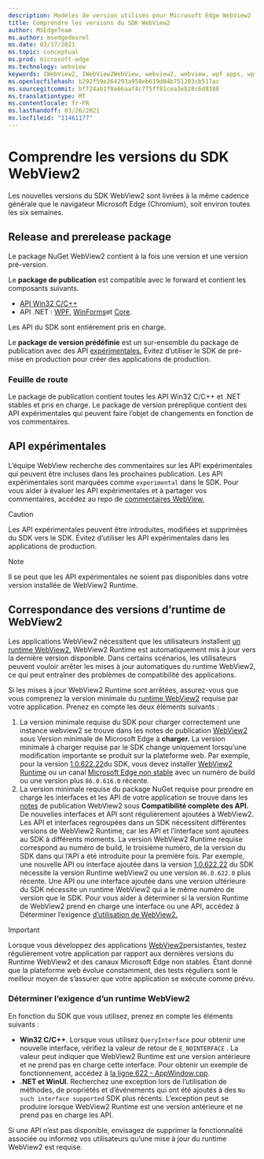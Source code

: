 ```yaml
---
description: Modèles de version utilisés pour Microsoft Edge WebView2
title: Comprendre les versions du SDK WebView2
author: MSEdgeTeam
ms.author: msedgedevrel
ms.date: 03/17/2021
ms.topic: conceptual
ms.prod: microsoft-edge
ms.technology: webview
keywords: IWebView2, IWebView2WebView, webview2, webview, wpf apps, wpf, edge, ICoreWebView2, ICoreWebView2Host, browser control, edge html
ms.openlocfilehash: b292f59e264293a958eb619d04b751203cb517ac
ms.sourcegitcommit: bff24ab1f0a66aaf4c7f5ff81cea3eb28c6d8380
ms.translationtype: MT
ms.contentlocale: fr-FR
ms.lasthandoff: 03/26/2021
ms.locfileid: "11461177"
---
```

# <a name="understand-webview2-sdk-versions"></a>Comprendre les versions du SDK WebView2  

Les nouvelles versions du SDK WebView2 sont livrées à la même cadence générale que le navigateur Microsoft Edge \(Chromium\), soit environ toutes les six semaines.  

## <a name="release-and-prerelease-package"></a>Release and prerelease package  

Le package NuGet WebView2 contient à la fois une version et une version pré-version.  

Le **package de publication** est compatible avec le forward et contient les composants suivants.  

*   [API Win32 C/C++][ReferenceWin32]
*   API .NET :  [WPF,][DotnetMicrosoftWebWebview2WpfNamespace] [WinForms][DotnetMicrosoftWebWebview2WinformsNamespace]et [Core][DotnetMicrosoftWebWebview2CoreNamespace].  
    
Les API du SDK sont entièrement pris en charge.  

Le **package de version prédéfinie** est un sur-ensemble du package de publication avec des API [expérimentales.](#experimental-apis)  Évitez d’utiliser le SDK de pré-mise en production pour créer des applications de production.  

### <a name="roadmap"></a>Feuille de route  

Le package de publication contient toutes les API Win32 C/C++ et .NET stables et pris en charge.  Le package de version préreplique contient des API expérimentales qui peuvent faire l’objet de changements en fonction de vos commentaires.  

## <a name="experimental-apis"></a>API expérimentales  

L’équipe WebView recherche des commentaires sur les API expérimentales qui peuvent être incluses dans les prochaines publication.  Les API expérimentales sont marquées comme `experimental` dans le SDK.  Pour vous aider à évaluer les API expérimentales et à partager vos commentaires, accédez au repo de [commentaires WebView.][GithubMicrosoftedgeWebviewfeedback]  

> [!CAUTION]
> Les API expérimentales peuvent être introduites, modifiées et supprimées du SDK vers le SDK.  Évitez d’utiliser les API expérimentales dans les applications de production.  

> [!NOTE]
> Il se peut que les API expérimentales ne soient pas disponibles dans votre version installée de WebView2 Runtime.  

## <a name="matching-webview2-runtime-versions"></a>Correspondance des versions d’runtime de WebView2  
Les applications WebView2 nécessitent que les utilisateurs installent [un runtime WebView2.][MicrosoftDeveloperEdgeWebview2]  WebView2 Runtime est automatiquement mis à jour vers la dernière version disponible.  Dans certains scénarios, les utilisateurs peuvent vouloir arrêter les mises à jour automatiques du runtime WebView2, ce qui peut entraîner des problèmes de compatibilité des applications.  

Si les mises à jour WebView2 Runtime sont arrêtées, assurez-vous que vous comprenez la version minimale du [runtime WebView2][MicrosoftDeveloperEdgeWebview2] requise par votre application.  Prenez en compte les deux éléments suivants :  

1.  La version minimale requise du SDK pour charger correctement une instance webview2 se trouve dans les notes de publication [WebView2][Webview2Releasenotes] sous Version minimale de Microsoft Edge à **charger.**  La version minimale à charger requise par le SDK change uniquement lorsqu’une modification importante se produit sur la plateforme web.  Par exemple, pour la version [1.0.622.22][Webview2Releasenotes1062222]du SDK, vous devez installer [WebView2 Runtime][MicrosoftDeveloperEdgeWebview2] ou un canal [Microsoft Edge non stable][MicrosoftedgeinsiderDownload] avec un numéro de build ou une version plus `86.0.616.0` récente.   
1.  La version minimale requise du package NuGet requise pour prendre en charge les interfaces et les API de votre application se trouve dans les [notes][Webview2Releasenotes] de publication WebView2 sous **Compatibilité complète des API.**  De nouvelles interfaces et API sont régulièrement ajoutées à WebView2.  Les API et interfaces regroupées dans un SDK nécessitent différentes versions de WebView2 Runtime, car les API et l’interface sont ajoutées au SDK à différents moments.  La version WebView2 Runtime requise correspond au numéro de build, le troisième numéro, de la version du SDK dans qui l’API a été introduite pour la première fois.  Par exemple, une nouvelle API ou interface ajoutée dans la version [1.0.622.22][Webview2Releasenotes1062222] du SDK nécessite la version Runtime webView2 ou une version `86.0.622.0` plus récente.  Une API ou une interface ajoutée dans une version ultérieure du SDK nécessite un runtime WebView2 qui a le même numéro de version que le SDK.  Pour vous aider à déterminer si la version Runtime de WebView2 prend en charge une interface ou une API, accédez à Déterminer l’exigence [d’utilisation de WebView2.](#determine-webview2-runtime-requirement)  
    
> [!IMPORTANT]
> Lorsque vous développez des applications [WebView2][Webview2ConceptsDistributionEvergreenDistributionMode]persistantes, testez régulièrement votre application par rapport aux dernières versions du Runtime WebView2 et des canaux Microsoft Edge non stables.  Étant donné que la plateforme web évolue constamment, des tests réguliers sont le meilleur moyen de s’assurer que votre application se exécute comme prévu.  

### <a name="determine-webview2-runtime-requirement"></a>Déterminer l’exigence d’un runtime WebView2  

En fonction du SDK que vous utilisez, prenez en compte les éléments suivants :  

*   **Win32 C/C++**.  Lorsque vous utilisez `QueryInterface` pour obtenir une nouvelle interface, vérifiez la valeur de retour de `E_NOINTERFACE` .  La valeur peut indiquer que WebView2 Runtime est une version antérieure et ne prend pas en charge cette interface.  Pour obtenir un exemple de fonctionnement, accédez à [la ligne 622 - AppWindow.cpp][GithubMicrosoftedgeWebview2samplesSampleappsWebview2apisampleAppwindowCppL622].  
*   **.NET et WinUI**.  Recherchez une exception lors de l’utilisation de méthodes, de propriétés et d’événements qui ont été ajoutés à des `No such interface supported` SDK plus récents.  L’exception peut se produire lorsque WebView2 Runtime est une version antérieure et ne prend pas en charge les API.  
    
Si une API n’est pas disponible, envisagez de supprimer la fonctionnalité associée ou informez vos utilisateurs qu’une mise à jour du runtime WebView2 est requise.  

<!--
## Versioning  

After you have used a particular version of the SDK to build your app, your app may end up running with an older or newer version of installed browser binaries.  Until version 1.0.0.0 of WebView2 there may be breaking changes during updates that prevent your SDK from working with different versions of installed browser binaries.  After version 1.0.0.0, different versions of the SDK may work with different versions of the installed browser by using the following best practices.  

1.  To account for breaking changes to the API be sure to check for failure when requesting the DLL export `CreateCoreWebView2Environment` and when running `QueryInterface` on any `CoreWebView2` object.  A return value of `E_NOINTERFACE` indicates that the SDK is not compatible with the Microsoft Edge browser binaries.  
1.  Checking for failure from `QueryInterface` also accounts for cases where the SDK is newer than the version of the Microsoft Edge browser and your app attempts to use an interface of which the Microsoft Edge browser is unaware.  
1.  When an interface is unavailable, you may consider disabling the associated feature if possible, or otherwise informing your users to update their browsers.  
    -->  

<!--links -->  

[Webview2ConceptsDistributionEvergreenDistributionMode]: ./distribution.md#evergreen-distribution-mode "Mode de distribution persistant : distribution des applications à l’aide de WebView2 | Documents Microsoft"  
[Webview2Releasenotes]: ../releasenotes.md "Notes de publication du SDK WebView2 | Documents Microsoft"  
[Webview2Releasenotes1062222]: ../releasenotes.md#1062222 "1.0.622.22 - Notes de publication du SDK WebView2 | Documents Microsoft"   

[DeployedgeChannels]: /deployedge/microsoft-edge-channels "Vue d’ensemble des canaux Microsoft Edge | Documents Microsoft"  

[DotnetMicrosoftWebWebview2CoreNamespace]: /dotnet/api/microsoft.web.webview2.core "Espace de noms Microsoft.Web.WebView2.Core | Documents Microsoft"  
[DotnetMicrosoftWebWebview2WpfNamespace]: /dotnet/api/microsoft.web.webview2.wpf "Espace de noms Microsoft.Web.WebView2.Wpf | Documents Microsoft"  
[DotnetMicrosoftWebWebview2WinformsNamespace]: /dotnet/api/microsoft.web.webview2.winforms "Espace de noms Microsoft.Web.WebView2.WinForms | Documents Microsoft"  
[ReferenceWin32]: /microsoft-edge/webview2/reference/win32 "Référence WebView2 Win32 C++ | Documents Microsoft"  

[MicrosoftDeveloperEdgeWebview2]: https://developer.microsoft.com/microsoft-edge/webview2/ "Microsoft Edge WebView2 | Développeur Microsoft"  

[GithubMicrosoftedgeWebviewfeedback]: https://github.com/MicrosoftEdge/WebViewFeedback "Commentaires WebView - MicrosoftEdge/WebViewFeedback | GitHub"  
[GithubMicrosoftedgeWebview2samplesSampleappsWebview2apisampleAppwindowCppL622]: https://github.com/MicrosoftEdge/WebView2Samples/blob/8ec7de9d3e80a942bc7025cffad98eee75e11e64/SampleApps/WebView2APISample/AppWindow.cpp#L622 "Ligne 622 - AppWindow.cpp - MicrosoftEdge/WebView2Samples | GitHub"  

[MicrosoftedgeinsiderDownload]: https://www.microsoftedgeinsider.com/download "Télécharger les canaux Microsoft Edge Insider"  
